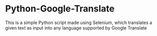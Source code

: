 # Python-Google-Translate
This is a simple Python script made using Selenium, which translates a given text as input into any language supported by Google Translate
